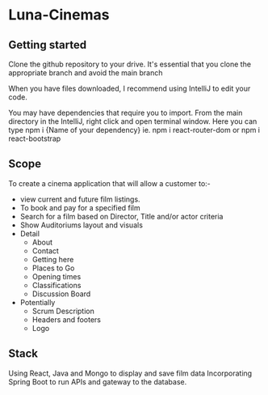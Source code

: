 # Luna-Cinemas

## Getting started

Clone the github repository to your drive. It's essential that you clone the appropriate branch and avoid the main branch

When you have files downloaded, I recommend using IntelliJ to edit your code.

You may have dependencies that require you to import. From the main directory in the IntelliJ, right click and open terminal window. 
Here you can type npm i {Name of your dependency} ie. npm i react-router-dom or npm i react-bootstrap

## Scope
To create a cinema application that will allow a customer to:-
* view current and future film listings. 
* To book and pay for a specified film
* Search for a film based on Director, Title and/or actor criteria
* Show Auditoriums layout and visuals
* Detail 
  * About
  * Contact
  * Getting here
  * Places to Go
  * Opening times
  * Classifications
  * Discussion Board
* Potentially
  * Scrum Description
  * Headers and footers
  * Logo
  
## Stack
Using React, Java and Mongo to display and save film data
Incorporating Spring Boot to run APIs and gateway to the database.

